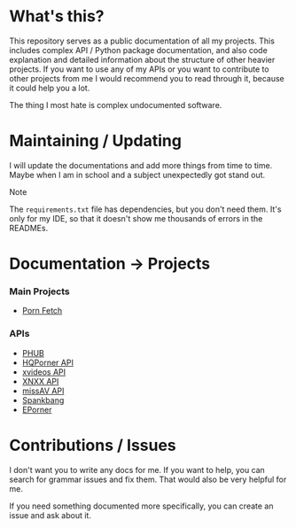 # What's this? 
This repository serves as a public documentation of all my projects. This includes complex API / Python package documentation,
and also code explanation and detailed information about the structure of other heavier projects. If you want to use any
of my APIs or you want to contribute to other projects from me I would recommend you to read through it, because it could
help you a lot.

The thing I most hate is complex undocumented software.

# Maintaining / Updating
I will update the documentations and add more things from time to time.
Maybe when I am in school and a subject unexpectedly got stand out.

> [!NOTE]
> The `requirements.txt` file has dependencies, but you don't need them.
> It's only for my IDE, so that it doesn't show me thousands of errors
> in the READMEs. 


# Documentation -> Projects

### Main Projects
- [Porn Fetch](https://github.com/EchterAlsFake/API_Docs/blob/master/Porn_Fetch.md)

### APIs
- [PHUB](ttps://github.com/EchterAlsFake/API_Docs/blob/master/Porn_APIs/PHUB.md)
- [HQPorner API](https://github.com/EchterAlsFake/API_Docs/blob/master/Porn_APIs/HQPorner.md)
- [xvideos API](https://github.com/EchterAlsFake/API_Docs/blob/master/Porn_APIs/XVideos.md)
- [XNXX API](https://github.com/EchterAlsFake/API_Docs/blob/master/Porn_APIs/XNXX.md)
- [missAV API](https://github.com/EchterAlsFake/API_Docs/blob/master/Porn_APIs/missAV.md)
- [Spankbang](https://github.com/EchterAlsFake/API_Docs/blob/master/Porn_APIs/Spankbang.md)
- [EPorner](https://github.com/EchterAlsFake/API_Docs/blob/master/Porn_APIs/EPorner.md)

# Contributions / Issues
I don't want you to write any docs for me. If you want to help, you can search for grammar issues and fix them.
That would also be very helpful for me.

If you need something documented more specifically, you can create
an issue and ask about it. 